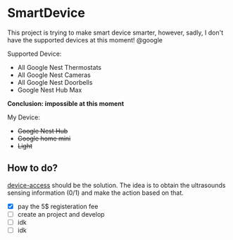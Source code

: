 # SmartDevice

This project is trying to make smart device smarter, however, sadly, I don't have the supported devices at this moment! @google

Supported Device:
- All Google Nest Thermostats
- All Google Nest Cameras
- All Google Nest Doorbells
- Google Nest Hub Max


**Conclusion: impossible at this moment**


My Device:
- ~~Google Nest Hub~~
- ~~Google home mini~~
- ~~Light~~


## How to do?

[device-access](https://developers.google.com/nest/device-access/get-started#set_up_google_cloud_platform) should be the solution. 
The idea is to obtain the ultrasounds sensing information (0/1) and make the action based on that.

- [x] pay the 5$ registeration fee
- [ ] create an project and develop
- [ ] idk
- [ ] idk
